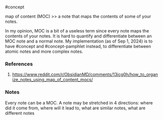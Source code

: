 #concept

map of content (MOC) >> a note that maps the contents of some of your notes.<!--SR:!2024-09-24,4,270-->

In my opinion, MOC is a bit of a useless term since every note maps the contents of your notes. It is hard to quantify and differentiate between an MOC note and a normal note. My implementation (as of Sep 1, 2024) is to have #concept and #concept-pamphlet  instead, to differentiate between atomic notes and more complex notes. 

### References
1. https://www.reddit.com/r/ObsidianMD/comments/13icg0h/how_to_organize_notes_using_map_of_content_mocs/

### Notes

Every note can be a MOC.
A note may be stretched in 4 directions: where did it come from, where will it lead to, what are similar notes, what are different notes

